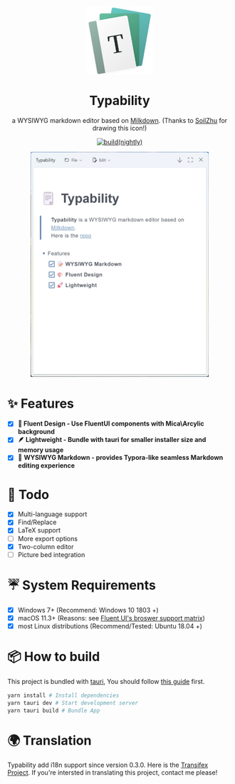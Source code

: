 <div align="center">

<img src="./images/typability-icon.svg" width="150" />

# Typability
a WYSIWYG markdown editor based on [Milkdown](https://milkdown.dev/).
(Thanks to [SoilZhu](https://github.com/SoilZhu) for drawing this icon!)

[![build(nightly)](https://github.com/SimonShiki/Typability/actions/workflows/validate.yml/badge.svg)](https://github.com/SimonShiki/Typability/actions/workflows/validate.yml)


<img src="./images/typability-screenshot.png" width="400" />
</div>

# ✨ Features
- [x] **🌈 Fluent Design - Use FluentUI components with Mica\Arcylic background**
- [x] **🪶 Lightweight - Bundle with tauri for smaller installer size and memory usage**
- [x] 📝 **WYSIWYG Markdown - provides Typora-like seamless Markdown editing experience**
# 🚧 Todo
- [x] Multi-language support
- [x] Find/Replace
- [x] LaTeX support
- [ ] More export options
- [x] Two-column editor
- [ ] Picture bed integration

# ☔ System Requirements
- [x] Windows 7+ (Recommend: Windows 10 1803 +)
- [x] macOS 11.3+ (Reasons: see [Fluent UI's broswer support matrix](https://react.fluentui.dev/?path=/docs/concepts-developer-browser-support-matrix--page))
- [x] most Linux distributions (Recommend/Tested: Ubuntu 18.04 +)

# 📦 How to build
This project is bundled with [tauri](https://tauri.app), You should follow [this guide](https://tauri.app/v1/guides/getting-started/prerequisites/) first.
```bash
yarn install # Install dependencies
yarn tauri dev # Start development server
yarn tauri build # Bundle App
```
# 🌍 Translation

Typability add i18n support since version 0.3.0. Here is the [Transifex Project](https://www.transifex.com/typability/typability). If you're intersted in translating this project, contact me please!
